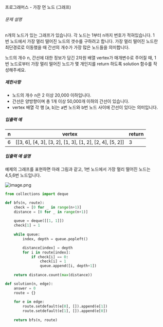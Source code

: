 프로그래머스 - 가장 먼 노드 (그래프)

###### 문제 설명

n개의 노드가 있는 그래프가 있습니다. 각 노드는 1부터 n까지 번호가 적혀있습니다. 1번 노드에서 가장 멀리 떨어진 노드의 갯수를 구하려고 합니다. 가장 멀리 떨어진 노드란 최단경로로 이동했을 때 간선의 개수가 가장 많은 노드들을 의미합니다.

노드의 개수 n, 간선에 대한 정보가 담긴 2차원 배열 vertex가 매개변수로 주어질 때, 1번 노드로부터 가장 멀리 떨어진 노드가 몇 개인지를 return 하도록 solution 함수를 작성해주세요.

##### 제한사항

- 노드의 개수 n은 2 이상 20,000 이하입니다.
- 간선은 양방향이며 총 1개 이상 50,000개 이하의 간선이 있습니다.
- vertex 배열 각 행 [a, b]는 a번 노드와 b번 노드 사이에 간선이 있다는 의미입니다.

##### 입출력 예

| n    | vertex                                                   | return |
| ---- | -------------------------------------------------------- | ------ |
| 6    | [[3, 6], [4, 3], [3, 2], [1, 3], [1, 2], [2, 4], [5, 2]] | 3      |

##### 입출력 예 설명

예제의 그래프를 표현하면 아래 그림과 같고, 1번 노드에서 가장 멀리 떨어진 노드는 4,5,6번 노드입니다.

![image.png](https://grepp-programmers.s3.amazonaws.com/files/ybm/fadbae38bb/dec85ab5-0273-47b3-ba73-fc0b5f6be28a.png)

```python
from collections import deque

def bfs(n, route):
    check = [0 for _ in range(n+1)]
    distance = [0 for _ in range(n+1)]
    
    queue = deque([[1, 1]])
    check[1] = 1
    
    while queue:
        index, depth = queue.popleft()

        distance[index] = depth
        for i in route[index]:
            if check[i] == 0:
                check[i] = 1
                queue.append([i, depth+1])
                
    return distance.count(max(distance))

def solution(n, edge):
    answer = 0
    route = {}
    
    for e in edge:
        route.setdefault(e[0], []).append(e[1])
        route.setdefault(e[1], []).append(e[0])
    
    return bfs(n, route)
```

